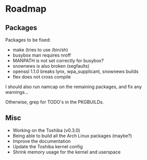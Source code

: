# Roadmap #

## Packages ##

Packages to be fixed:
- make (tries to use /bin/sh)
- busybox man requires nroff
- MANPATH is not set correctly for busybox?
- snownews is also broken (segfaults)
- openssl 1.1.0 breaks lynx, wpa\_supplicant, snownews builds
- flex does not cross compile

I should also run namcap on the remaining packages, and fix any warnings...

Otherwise, grep for TODO's in the PKGBUILDs.


## Misc ##

- Working on the Toshiba (v0.3.0)
- Being able to build all the Arch Linux packages (maybe?)
- Improve the documentation
- Update the Toshiba kernel config
- Shrink memory usage for the kernel and userspace

